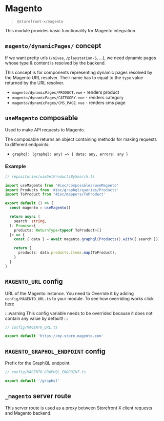 # Magento

> `@storefront-x/magento`

This module provides basic functionality for Magento integration.

## `magento/dynamicPages/` concept

If we want pretty urls (`/nivea`, `/playstation-5`, ...), we need dynamic pages whose type & content is resolved by the backend.

This concept is for components representing dynamic pages resolved by the Magento URL resolver. Their name has to equal to the `type` value returned by the URL resolver.

- `magento/dynamicPages/PRODUCT.vue` - renders product
- `magento/dynamicPages/CATEGORY.vue` - renders category
- `magento/dynamicPages/CMS_PAGE.vue` - renders cms page

## `useMagento` composable

Used to make API requests to Magento.

The composable returns an object containing methods for making requests to different endpoints:

- `graphql: (graphql: any) => { data: any, errors: any }`

### Example

```ts
// repositories/useGetProductsBySearch.ts

import useMagento from '#ioc/composables/useMagento'
import Products from '#ioc/graphql/queries/Products'
import ToProduct from '#ioc/mappers/ToProduct'

export default () => {
  const magento = useMagento()

  return async (
    search: string,
  ): Promise<{
    products: ReturnType<typeof ToProduct>[]
  }> => {
    const { data } = await magento.graphql(Products().with({ search }))

    return {
      products: data.products.items.map(ToProduct),
    }
  }
}
```

## `MAGENTO_URL` config

URL of the Magento instance. You need to Override it by adding `config/MAGENTO_URL.ts` to your module. To see how overriding works click [here](../getting-started/how-it-works.html#overriding)

:::warning
This config variable needs to be overrided because it does not contain any value by default!
:::

```ts
// config/MAGENTO_URL.ts

export default 'https://my-store.magento.com'
```

## `MAGENTO_GRAPHQL_ENDPOINT` config

Prefix for the GraphQL endpoint.

```ts
// config/MAGENTO_GRAPHQL_ENDPOINT.ts

export default '/graphql'
```

## `_magento` server route

This server route is used as a proxy between Storefront X client requests and Magento backend.
